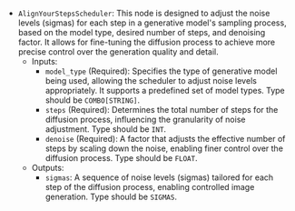 - `AlignYourStepsScheduler`: This node is designed to adjust the noise levels (sigmas) for each step in a generative model's sampling process, based on the model type, desired number of steps, and denoising factor. It allows for fine-tuning the diffusion process to achieve more precise control over the generation quality and detail.
    - Inputs:
        - `model_type` (Required): Specifies the type of generative model being used, allowing the scheduler to adjust noise levels appropriately. It supports a predefined set of model types. Type should be `COMBO[STRING]`.
        - `steps` (Required): Determines the total number of steps for the diffusion process, influencing the granularity of noise adjustment. Type should be `INT`.
        - `denoise` (Required): A factor that adjusts the effective number of steps by scaling down the noise, enabling finer control over the diffusion process. Type should be `FLOAT`.
    - Outputs:
        - `sigmas`: A sequence of noise levels (sigmas) tailored for each step of the diffusion process, enabling controlled image generation. Type should be `SIGMAS`.
